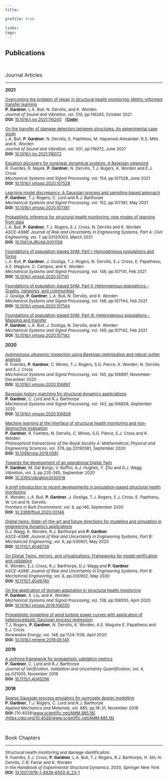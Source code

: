 ```yaml
---
title: 

profile: true

links:
tags:
---
```

## Publications

</br>

<font size="3.5"> Journal Articles</font>

---

**2021**

<font size="2.5">[Overcoming the problem of repair in structural health monitoring: Metric-informed transfer learning](gardner-2021-c/gardner-2021-c.pdf)  <br>
**P. Gardner**, L.A. Bull, N. Dervilis, and K. Worden <br>
*Journal of Sound and Vibration*, vol. 510, pp.116245, October 2021 <br>
**DOI:** [10.1016/j.jsv.2021.116245](https://doi.org/10.1016/j.jsv.2021.116245) &nbsp; [[**Code**]](https://github.com/pagard/EngineeringTransferLearning/blob/main/demos/mjda_demo_gnat.md)</font>

<font size="2.5">[On the transfer of damage detectors between structures: An experimental case study](bull-2021-c/bull-2021-c.pdf)  <br>
L.A. Bull, **P. Gardner**, N. Dervilis, E. Paptheou, M. Haywood-Alexander, R.S. Mills and K. Worden <br>
*Journal of Sound and Vibration*, vol. 501, pp.116072, June 2021 <br>
**DOI:** [10.1016/j.jsv.2021.116072](https://doi.org/10.1016/j.jsv.2021.116072)</font>

<font size="2.5">[Equation discovery for nonlinear dynamical systems: A Bayesian viewpoint](fuentes-2021/fuentes-2021.pdf)  <br>
R. Fuentes, R. Nayek, **P. Gardner**, N. Dervilis, T.J. Rogers, K. Worden and E.J. Cross <br>
*Mechanical Systems and Signal Processing*, vol. 154, pp.107528, June 2021 <br>
**DOI:** [10.1016/j.ymssp.2020.107528](https://doi.org/10.1016/j.ymssp.2020.107528)</font>

<font size="2.5">[Learning model discrepancy: A Gaussian process and sampling-based approach](gardner-2021-b/gardner-2021-b.pdf)  <br>
**P. Gardner**, T.J. Rogers, C. Lord and R.J. Barthorpe <br>
*Mechanical Systems and Signal Processing*, vol. 152, pp.107381, May 2021 <br>
**DOI:** [10.1016/j.ymssp.2020.107381](https://doi.org/10.1016/j.ymssp.2020.107381)</font>

<font size="2.5">[Probabilistic inference for structural health monitoring: new modes of learning from data](bull-2021-b/bull-2021-b.pdf)  <br>
L.A. Bull, **P. Gardner**, T.J. Rogers, E.J. Cross, N. Dervilis and K. Worden <br>
*ASCE-ASME Journal of Risk and Uncertainty in Engineering Systems, Part A: Civil Engineering*, vol. 7, pp.03120003, March 2021 <br>
**DOI:** [10.1061/AJRUA6.0001106](https://doi.org/10.1061/AJRUA6.0001106)</font>

<font size="2.5">[Foundations of population-based SHM, Part I: Homogeneous populations and forms](bull-2021-a/bull-2021-a.pdf)  <br>
L.A. Bull, **P. Gardner**, J. Gosliga, T.J. Rogers, N. Dervilis, E.J. Cross, E. Papatheou, A.E. Magiure, C. Campos, and K. Worden <br>
*Mechanical Systems and Signal Processing*, vol. 148, pp.107141, Feb 2021 <br>
**DOI:** [10.1016/j.ymssp.2020.107141](https://doi.org/10.1016/j.ymssp.2020.107141)</font>

<font size="2.5">[Foundations of population-based SHM, Part II: Heterogenous populations - Graphs, networks, and communities](gosliga-2021/gosliga-2021.pdf)  <br>
J. Gosliga, **P. Gardner**, L.A. Bull, N. Dervilis, and K. Worden <br>
*Mechanical Systems and Signal Processing*, vol. 148, pp.107144, Feb 2021 <br>
**DOI:** [10.1016/j.ymssp.2020.107144](https://doi.org/10.1016/j.ymssp.2020.107144)</font>

<font size="2.5">[Foundations of population-based SHM, Part III: Heterogenous populations - Mapping and transfer](gardner-2021-a/gardner-2021-a.pdf)  <br>
**P. Gardner**, L.A. Bull, J. Gosliga, N. Dervilis, and K. Worden <br>
*Mechanical Systems and Signal Processing*, vol. 149, pp.107142, Feb 2021 <br>
**DOI:** [10.1016/j.ymssp.2020.107142](https://doi.org/10.1016/j.ymssp.2020.107142)</font>

**2020**

<font size="2.5">[Autonomous ultrasonic inspection using Bayesian optimisation and robust outlier analysis](fuentes-2020/fuentes-2020.pdf)  <br>
R. Fuentes, **P. Gardner**, C. Mineo, T.J. Rogers, S.G. Pierce, K. Worden, N. Dervilis and E.J. Cross <br>
*Mechanical Systems and Signal Processing*, vol. 145, pp.106897, November-December 2020 <br>
**DOI:** [10.1016/j.ymssp.2020.106897](https://doi.org/10.1016/j.ymssp.2020.106897)</font>

<font size="2.5">[Bayesian history matching for structural dynamics appliciations](gardner-2020-b/gardner-2020-b.pdf)  <br>
**P. Gardner**, C. Lord and R.J. Barthorpe <br>
*Mechanical Systems and Signal Processing*, vol. 143, pp.106828, September 2020 <br>
**DOI:** [10.1016/j.ymssp.2020.106828](https://doi.org/10.1016/j.ymssp.2020.106828)</font>

<font size="2.5">[Machine learning at the interface of structural health monitoring and non-destructive evaluation](gardner-2020-d/gardner-2020-d.pdf)  <br>
**P. Gardner**, R. Fuentes, N. Dervilis, C. Mineo, S.G. Pierce, E.J. Cross and K. Worden <br>
*Philosophical transactions of the Royal Society A: Mathematical, Physical and Engineering Sciences*, vol. 378, pp.20190581, September 2020 <br>
**DOI:** [10.1098/rsta.2019.0581](https://doi.org/10.1098/rsta.2019.0581)</font>

<font size="2.5">[Towards the development of an operational Digital Twin](gardner-2020-c/gardner-2020-c.pdf)  <br>
**P. Gardner**, M. Dal Borgo, V. Ruffini, A.J. Hughes, Y. Zhu and D.J. Wagg <br>
*Vibration*, vol. 3, pp.235-265, September 2020 <br>
**DOI:** [10.3390/vibration3030018](https://doi.org/10.3390/vibration3030018)</font>

<font size="2.5">[A brief introduction to recent developments in population-based structural health monitoring](worden-2020-b/worden-2020-b.pdf)  <br>
K. Worden, L.A. Bull, **P. Gardner**, J. Gosliga, T.J. Rogers, E.J. Cross, E. Paptheou, W. Lin and N. Dervilis <br>
*Frontiers in Built Environment*, vol. 6, pp.146, September 2020 <br>
**DOI:** [10.3389/fbuil.2020.00146](https://doi.org/10.3389/fbuil.2020.00146)</font>

<font size="2.5">[Digital twins: State-of-the-art and future directions for modeling and simulation in engineering dynamics applications](wagg-2020/wagg-2020.pdf)  <br>
D.J. Wagg, K. Worden, R.J. Barthorpe and **P. Gardner** <br>
*ASCE-ASME Jounral of Risk and Uncertainty in Engineering Systems, Part B: Mechancial Engineering*, vol. 6, pp.030901, May 2020 <br>
**DOI:** [10.1115/1.4046739](https://doi.org/10.1115/1.4046739)</font>

<font size="2.5">[On Digital Twins, mirrors, and virtualizations: Frameworks for model verification and validation](worden-2020-a/worden-2020-a.pdf)  <br>
K. Worden, E.J. Cross, R.J. Barthorpe, D.J. Wagg and **P. Gardner** <br>
*ASCE-ASME Jounral of Risk and Uncertainty in Engineering Systems, Part B: Mechancial Engineering*, vol. 6, pp.030902, May 2020 <br>
**DOI:** [10.1115/1.4046740]( https://doi.org/10.1115/1.4046740)</font>

<font size="2.5">[On the application of domain adaptation in structural health monitoring](gardner-2020-a/gardner-2020-a.pdf)  <br>
**P. Gardner**, X. Liu, and K. Worden <br>
*Mechanical Systems and Signal Processing*, vol. 138, pp.106550, April 2020 <br>
**DOI:** [10.1016/j.ymssp.2019.106550](https://doi.org/10.1016/j.ymssp.2019.106550)</font>

<font size="2.5">[Probabilistic modelling of wind turbine power curves with application of heteroscedastic Gaussian process regression](rogers-2020/rogers-2020.pdf)  <br>
T.J. Rogers, **P. Gardner**, N. Dervilis, K. Worden, A.E. Maguire E. Papatheou and E.J. Cross <br>
*Renewable Energy*, vol. 148, pp.1124-1136, April 2020 <br>
**DOI:** [10.1016/j.renene.2019.09.145](https://doi.org/10.1016/j.renene.2019.09.145)</font>

**2019**

<font size="2.5">[A unifying framework for probabilistic validation metrics](gardner-2019/gardner-2019.pdf)  <br>
**P. Gardner**, C. Lord and R.J. Barthorpe <br>
*Journal of Verification, Validation and Uncertainty Quantification*, vol. 4, pp.031005, November 2019 <br>
**DOI:** [10.1115/1.4045296](https://doi.org/10.1115/1.4045296)</font>

**2018**

<font size="2.5">[Sparse Gaussian process emulators for surrogate design modelling](gardner-2018/gardner-2018.pdf)  <br>
**P. Gardner**, T.J. Rogers, C. Lord and R.J. Barthorpe <br>
*Applied Mechanics and Materials*, vol. 885, pp.18-31, November 2018 <br>
**DOI:** [10.4028/www.scientific.net/AMM.885.18](https://doi.org/10.4028/www.scientific.net/AMM.885.18)</font>

</br>

<font size="3.5"> Book Chapters</font>

---

<font size="2.5"> Structural health monitoring and damage identificaiton <br>
R. Fuentes, E.J. Cross, **P. Gardner**, L.A. Bull, T.J. Rogers, R.J. Barthorpe, H. Shi, N. Dervilis, C.R. Farrar and K. Worden <br>
in the *Handbook of Experimental Structural Dynamics*, 2020, Springer New York <br>
**DOI:** [10.1007/978-1-4939-6503-8_23-1](https://doi.org/10.1007/978-1-4939-6503-8_23-1)</font>
